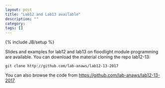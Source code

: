 ```yaml
---
layout: post
title: "Lab12 and Lab13 available"
description: ""
category: 
tags: []
---
```

{% include JB/setup %}

Slides and examples for lab12 and lab13 on floodlight module programming are available. 
You can download the material cloning the repo lab12-13:
```
git clone http://github.com/lab-anaws/lab12-13-2017 
```
You can also browse the code from  <https://github.com/lab-anaws/lab12-13-2017>
